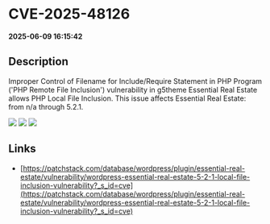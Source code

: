 # CVE-2025-48126

**2025-06-09 16:15:42**

## Description
Improper Control of Filename for Include/Require Statement in PHP Program ('PHP Remote File Inclusion') vulnerability in g5theme Essential Real Estate allows PHP Local File Inclusion. This issue affects Essential Real Estate: from n/a through 5.2.1.

![](https://img.shields.io/static/v1?label=Score&message=8.1&color=red)
![](https://img.shields.io/static/v1?label=Severity&message=HIGH&color=red)
![](https://img.shields.io/static/v1?label=CWE&message=RFI&color=green)

## Links
- [https://patchstack.com/database/wordpress/plugin/essential-real-estate/vulnerability/wordpress-essential-real-estate-5-2-1-local-file-inclusion-vulnerability?_s_id=cve](https://patchstack.com/database/wordpress/plugin/essential-real-estate/vulnerability/wordpress-essential-real-estate-5-2-1-local-file-inclusion-vulnerability?_s_id=cve)
